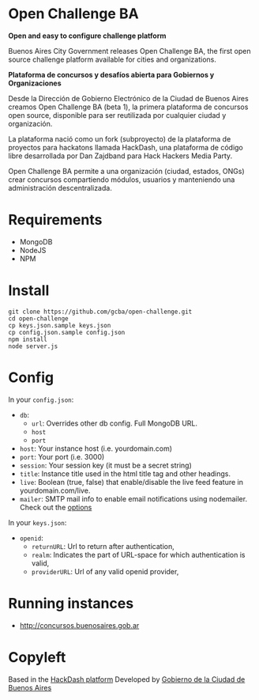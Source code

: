 Open Challenge BA
========

**Open and easy to configure challenge platform**

Buenos Aires City Government releases Open Challenge BA, the first open source challenge platform available for cities and organizations.


**Plataforma de concursos y desafíos abierta para Gobiernos y Organizaciones**

Desde la Dirección de Gobierno Electrónico de la Ciudad de Buenos Aires creamos Open Challenge BA (beta 1), la primera plataforma de concursos open source, disponible para ser reutilizada por cualquier ciudad y organización.

La plataforma nació como un fork (subproyecto) de la plataforma de proyectos para hackatons llamada HackDash, una plataforma de código libre desarrollada por Dan Zajdband para Hack Hackers Media Party.

Open Challenge BA permite a una organización (ciudad, estados, ONGs) crear concursos compartiendo módulos, usuarios y manteniendo una administración descentralizada.


Requirements
=============
* MongoDB
* NodeJS
* NPM

Install
===========
	git clone https://github.com/gcba/open-challenge.git
	cd open-challenge
	cp keys.json.sample keys.json
	cp config.json.sample config.json
	npm install
	node server.js

Config
======

In your `config.json`:

* `db`:
	+ `url`: Overrides other db config. Full MongoDB URL.
	+ `host`
	+ `port`
* `host`: Your instance host (i.e. yourdomain.com)
* `port`: Your port (i.e. 3000)
* `session`: Your session key (it must be a secret string)
* `title`: Instance title used in the html title tag and other headings.
* `live`: Boolean (true, false) that enable/disable the live feed feature in yourdomain.com/live.
* `mailer`: SMTP mail info to enable email notifications using nodemailer. Check out the [options](https://github.com/andris9/Nodemailer#setting-up-smtp)


In your `keys.json`:

* `openid`:
  + `returnURL`: Url to return after authentication,
  + `realm`: Indicates the part of URL-space for which authentication is valid,
  + `providerURL`: Url of any valid openid provider,

Running instances
=================

* http://concursos.buenosaires.gob.ar

Copyleft
========

Based in the [HackDash platform](http://hackdash.org)
Developed by [Gobierno de la Ciudad de Buenos Aires](http://www.buenosaires.gob.ar)
